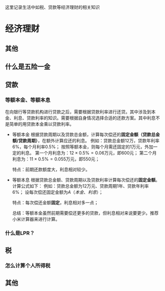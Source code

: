 这里记录生活中如税、贷款等经济理财的相关知识

# 经济理财

## 其他
##  什么是五险一金

###  


## 贷款
### 等额本金、等额本息
在向银行等贷款机构进行贷款之后，需要根据贷款利率进行还贷。其中涉及到本金、利息、贷款利率的知识。需要根据自身情况选择合适的还款方案。其中利息不是简单的用贷款本金乘以贷款利率。

* 等额本金
  根据贷款周期以及贷款总金额，计算每次偿还的**固定金额（贷款总金额/贷款周期）**，在额外计算应还的利息。
  例如：贷款总金额12万，贷款年利率6%，每个月利率0.5%；
  按照等额本金，则每个月需还固定的1万元，外加一定的利息。
  第一个月利息为：$12 \times 0.5\%  =0.06$万元，即600元；
  第二个月利息为：$11 \times 0.5\% = 0.055$万元，即550元；

  特点：前期还款额度大，利息相对较少。
  
* 等额本息
  根据贷款总金额、贷款周期以及贷款利率计算每次偿还的**固定金额**。
  计算公式如下：
例如：贷款总金额为12万元、贷款周期1年、贷款年利率6%；
设每次偿还固定金额为$A （本金、利息）$；


  特点：每次偿还金额**固定**，利息相对多一点；

  总结：等额本金虽然前期需要偿还更多的贷款，但利息相对来说要更少。推荐小米计算器来进行计算。


### 什么是LPR？

## 税
### 怎么计算个人所得税


## 其他

